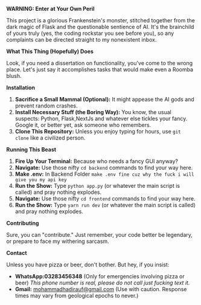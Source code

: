 
**WARNING: Enter at Your Own Peril**

This project is a glorious Frankenstein's monster, stitched together from the dark magic of Flask and the questionable sentience of AI. It's the brainchild of yours truly (yes, the coding rockstar you see before you), so any complaints can be directed straight to my nonexistent inbox. 

**What This Thing (Hopefully) Does**

Look, if you need a dissertation on functionality, you've come to the wrong place. Let's just say it accomplishes tasks that would make even a Roomba blush. 

**Installation**

1. **Sacrifice a Small Mammal (Optional):** It might appease the AI gods and prevent random crashes. 
2. **Install Necessary Stuff (the Boring Way):** You know, the usual suspects: Python, Flask,NextJs and whatever else tickles your fancy. Google it, or better yet, ask someone who remembers.
3. **Clone This Repository:** Unless you enjoy typing for hours, use `git clone` like a civilized person.

**Running This Beast**

1. **Fire Up Your Terminal:** Because who needs a fancy GUI anyway? 
2. **Navigate:** Use those nifty `cd backend` commands to find your way here. 
3. **Make .env:** In Backend Folder `make .env fine cuz why the fuck i will give you my api key` 
4. **Run the Show:** Type `python app.py` (or whatever the main script is called) and pray nothing explodes.
5. **Navigate:** Use those nifty `cd frontend` commands to find your way here.  
6. **Run the Show:** Type `yarn run dev` (or whatever the main script is called) and pray nothing explodes. 


**Contributing**

Sure, you can "contribute." Just remember, your code better be legendary, or prepare to face my withering sarcasm. 

**Contact**

Unless you have pizza or beer, don't bother. But hey, if you insist:

* **WhatsApp:03283456348** (Only for emergencies involving pizza or beer)  *This phone number is real, please do not call just fucking text it.*
* **Gmail:** mohammadhadirauf@gmail.com (Use with caution. Response times may vary from geological epochs to never.)

